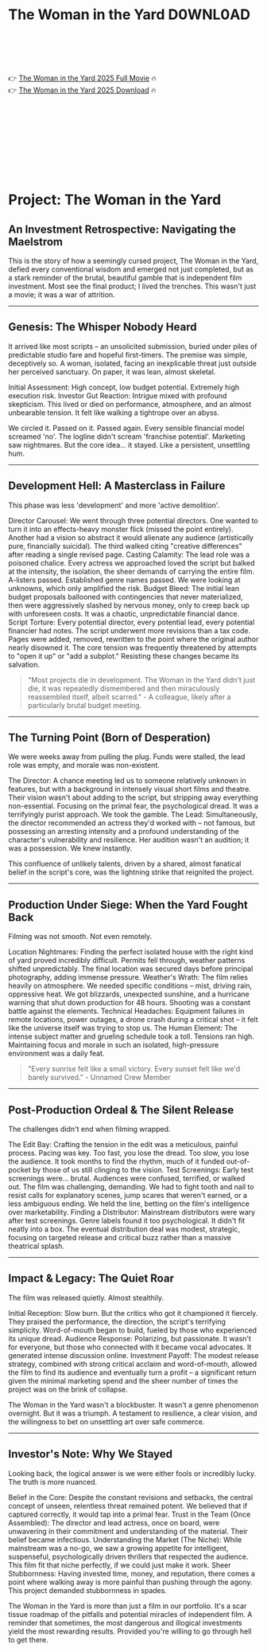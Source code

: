 # The Woman in the Yard D0WNL0AD

<br><br><br><br>


👉 <a href="https://Ronald-lisbotertant1971.github.io/mpxnnzawyv/">The Woman in the Yard 2025 Full Movie</a> 🔥
<br>
👉 <a href="https://Ronald-lisbotertant1971.github.io/mpxnnzawyv/">The Woman in the Yard 2025 Download</a> 🔥


<br><br><br><br><br><br><br><br>


# Project: The Woman in the Yard

## An Investment Retrospective: Navigating the Maelstrom

This is the story of how a seemingly cursed project, The Woman in the Yard, defied every conventional wisdom and emerged not just completed, but as a stark reminder of the brutal, beautiful gamble that is independent film investment. Most see the final product; I lived the trenches. This wasn't just a movie; it was a war of attrition.

---

## Genesis: The Whisper Nobody Heard

It arrived like most scripts – an unsolicited submission, buried under piles of predictable studio fare and hopeful first-timers. The premise was simple, deceptively so. A woman, isolated, facing an inexplicable threat just outside her perceived sanctuary. On paper, it was lean, almost skeletal.

   Initial Assessment: High concept, low budget potential. Extremely high execution risk.
   Investor Gut Reaction: Intrigue mixed with profound skepticism. This lived or died on performance, atmosphere, and an almost unbearable tension. It felt like walking a tightrope over an abyss.

We circled it. Passed on it. Passed again. Every sensible financial model screamed 'no'. The logline didn't scream 'franchise potential'. Marketing saw nightmares. But the core idea... it stayed. Like a persistent, unsettling hum.

---

## Development Hell: A Masterclass in Failure

This phase was less 'development' and more 'active demolition'.

   Director Carousel: We went through three potential directors.
       One wanted to turn it into an effects-heavy monster flick (missed the point entirely).
       Another had a vision so abstract it would alienate any audience (artistically pure, financially suicidal).
       The third walked citing "creative differences" after reading a single revised page.
   Casting Calamity: The lead role was a poisoned chalice. Every actress we approached loved the script but balked at the intensity, the isolation, the sheer demands of carrying the entire film. A-listers passed. Established genre names passed. We were looking at unknowns, which only amplified the risk.
   Budget Bleed: The initial lean budget proposals ballooned with contingencies that never materialized, then were aggressively slashed by nervous money, only to creep back up with unforeseen costs. It was a chaotic, unpredictable financial dance.
   Script Torture: Every potential director, every potential lead, every potential financier had notes. The script underwent more revisions than a tax code. Pages were added, removed, rewritten to the point where the original author nearly disowned it. The core tension was frequently threatened by attempts to "open it up" or "add a subplot." Resisting these changes became its salvation.

> "Most projects die in development. The Woman in the Yard didn't just die, it was repeatedly dismembered and then miraculously reassembled itself, albeit scarred." - A colleague, likely after a particularly brutal budget meeting.

---

## The Turning Point (Born of Desperation)

We were weeks away from pulling the plug. Funds were stalled, the lead role was empty, and morale was non-existent.

   The Director: A chance meeting led us to someone relatively unknown in features, but with a background in intensely visual short films and theatre. Their vision wasn't about adding to the script, but stripping away everything non-essential. Focusing on the primal fear, the psychological dread. It was a terrifyingly purist approach. We took the gamble.
   The Lead: Simultaneously, the director recommended an actress they'd worked with – not famous, but possessing an arresting intensity and a profound understanding of the character's vulnerability and resilience. Her audition wasn't an audition; it was a possession. We knew instantly.

This confluence of unlikely talents, driven by a shared, almost fanatical belief in the script's core, was the lightning strike that reignited the project.

---

## Production Under Siege: When the Yard Fought Back

Filming was not smooth. Not even remotely.

   Location Nightmares: Finding the perfect isolated house with the right kind of yard proved incredibly difficult. Permits fell through, weather patterns shifted unpredictably. The final location was secured days before principal photography, adding immense pressure.
   Weather's Wrath: The film relies heavily on atmosphere. We needed specific conditions – mist, driving rain, oppressive heat. We got blizzards, unexpected sunshine, and a hurricane warning that shut down production for 48 hours. Shooting was a constant battle against the elements.
   Technical Headaches: Equipment failures in remote locations, power outages, a drone crash during a critical shot – it felt like the universe itself was trying to stop us.
   The Human Element: The intense subject matter and grueling schedule took a toll. Tensions ran high. Maintaining focus and morale in such an isolated, high-pressure environment was a daily feat.

> "Every sunrise felt like a small victory. Every sunset felt like we'd barely survived." - Unnamed Crew Member

---

## Post-Production Ordeal & The Silent Release

The challenges didn't end when filming wrapped.

   The Edit Bay: Crafting the tension in the edit was a meticulous, painful process. Pacing was key. Too fast, you lose the dread. Too slow, you lose the audience. It took months to find the rhythm, much of it funded out-of-pocket by those of us still clinging to the vision.
   Test Screenings: Early test screenings were... brutal. Audiences were confused, terrified, or walked out. The film was challenging, demanding. We had to fight tooth and nail to resist calls for explanatory scenes, jump scares that weren't earned, or a less ambiguous ending. We held the line, betting on the film's intelligence over marketability.
   Finding a Distributor: Mainstream distributors were wary after test screenings. Genre labels found it too psychological. It didn't fit neatly into a box. The eventual distribution deal was modest, strategic, focusing on targeted release and critical buzz rather than a massive theatrical splash.

---

## Impact & Legacy: The Quiet Roar

The film was released quietly. Almost stealthily.

   Initial Reception: Slow burn. But the critics who got it championed it fiercely. They praised the performance, the direction, the script's terrifying simplicity. Word-of-mouth began to build, fueled by those who experienced its unique dread.
   Audience Response: Polarizing, but passionate. It wasn't for everyone, but those who connected with it became vocal advocates. It generated intense discussion online.
   Investment Payoff: The modest release strategy, combined with strong critical acclaim and word-of-mouth, allowed the film to find its audience and eventually turn a profit – a significant return given the minimal marketing spend and the sheer number of times the project was on the brink of collapse.

The Woman in the Yard wasn't a blockbuster. It wasn't a genre phenomenon overnight. But it was a triumph. A testament to resilience, a clear vision, and the willingness to bet on unsettling art over safe commerce.

---

## Investor's Note: Why We Stayed

Looking back, the logical answer is we were either fools or incredibly lucky. The truth is more nuanced.

   Belief in the Core: Despite the constant revisions and setbacks, the central concept of unseen, relentless threat remained potent. We believed that if captured correctly, it would tap into a primal fear.
   Trust in the Team (Once Assembled): The director and lead actress, once on board, were unwavering in their commitment and understanding of the material. Their belief became infectious.
   Understanding the Market (The Niche): While mainstream was a no-go, we saw a growing appetite for intelligent, suspenseful, psychologically driven thrillers that respected the audience. This film fit that niche perfectly, if we could just make it work.
   Sheer Stubbornness: Having invested time, money, and reputation, there comes a point where walking away is more painful than pushing through the agony. This project demanded stubbornness in spades.

The Woman in the Yard is more than just a film in our portfolio. It's a scar tissue roadmap of the pitfalls and potential miracles of independent film. A reminder that sometimes, the most dangerous and illogical investments yield the most rewarding results. Provided you're willing to go through hell to get there.

